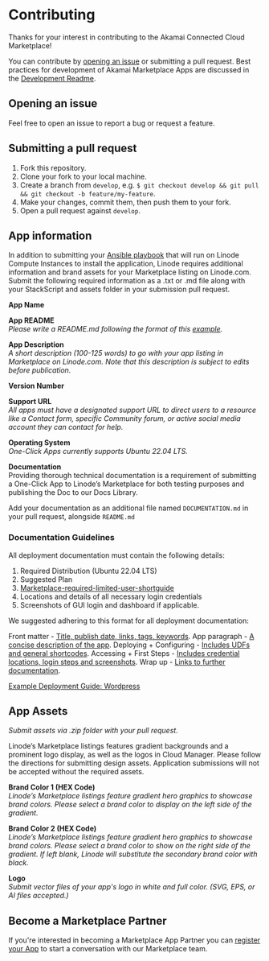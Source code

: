 # Contributing

Thanks for your interest in contributing to the Akamai Connected Cloud Marketplace!

You can contribute by [opening an issue](https://github.com/akamai-compute-marketplace/marketplace-apps/issues) or submitting a pull request. Best practices for development of Akamai Marketplace Apps are discussed in the [Development Readme](docs/DEVELOPMENT.md).

## Opening an issue

Feel free to open an issue to report a bug or request a feature.

## Submitting a pull request

1. Fork this repository.
2. Clone your fork to your local machine.
3. Create a branch from `develop`, e.g. `$ git checkout develop && git pull && git checkout -b feature/my-feature`.
4. Make your changes, commit them, then push them to your fork.
5. Open a pull request against `develop`.

## App information

In addition to submitting your [Ansible playbook](https://docs.ansible.com/ansible/2.8/user_guide/playbooks.html) that will run on Linode Compute Instances to install the application, Linode requires additional information and brand assets for your Marketplace listing on Linode.com. Submit the following required information as a .txt or .md file along with your StackScript and assets folder in your submission pull request.

**App Name**

**App README** \
*Please write a README.md following the format of this [example](../apps/linode-marketplace-wordpress/README.md).*

**App Description**  
*A short description (100-125 words) to go with your app listing in Marketplace on Linode.com. Note that this description is subject to edits before publication.*

**Version Number**

**Support URL**  
*All apps must have a designated support URL to direct users to a resource like a Contact form, specific Community forum, or active social media account they can contact for help.*

**Operating System**  
*One-Click Apps currently supports Ubuntu 22.04 LTS.*

**Documentation**  
Providing thorough technical documentation is a requirement of submitting a One-Click App to Linode’s Marketplace for both testing purposes and publishing the Doc to our Docs Library.

Add your documentation as an additional file named `DOCUMENTATION.md` in your pull request, alongside `README.md`

### Documentation Guidelines
All deployment documentation must contain the following details: 
1. Required Distribution (Ubuntu 22.04 LTS)
2. Suggested Plan
3. [Marketplace-required-limited-user-shortguide](https://github.com/linode/docs/blob/develop/docs/products/tools/marketplace/_shortguides/marketplace-required-limited-user-fields-shortguide/index.md) 
4. Locations and details of all necessary login credentials
5. Screenshots of GUI login and dashboard if applicable. 

We suggested adhering to this format for all deployment documentation:

Front matter - [Title, publish date, links, tags, keywords](https://github.com/linode/docs/blob/88e0343a92b40244ffc6c5930d91e1d7ac01a80d/docs/products/tools/marketplace/guides/wordpress/index.md?plain=1#L1-L11).
App paragraph - [A concise description of the app](https://github.com/linode/docs/blob/88e0343a92b40244ffc6c5930d91e1d7ac01a80d/docs/products/tools/marketplace/guides/wordpress/index.md?plain=1#L12-L14).
Deploying + Configuring - [Includes UDFs and general shortcodes](https://github.com/linode/docs/blob/88e0343a92b40244ffc6c5930d91e1d7ac01a80d/docs/products/tools/marketplace/guides/wordpress/index.md?plain=1#L15-L49).
Accessing + First Steps - [Includes credential locations, login steps and screenshots](https://github.com/linode/docs/blob/88e0343a92b40244ffc6c5930d91e1d7ac01a80d/docs/products/tools/marketplace/guides/wordpress/index.md?plain=1#L49-L135).
Wrap up - [Links to further documentation](https://github.com/linode/docs/blob/88e0343a92b40244ffc6c5930d91e1d7ac01a80d/docs/products/tools/marketplace/guides/wordpress/index.md?plain=1#L136-L145).

[Example Deployment Guide: Wordpress](https://github.com/linode/docs/blob/develop/docs/products/tools/marketplace/guides/wordpress/index.md)

## App Assets

*Submit assets via .zip folder with your pull request.*

Linode’s Marketplace listings features gradient backgrounds and a prominent logo display, as well as the logos in Cloud Manager. Please follow the directions for submitting design assets. Application submissions will not be accepted without the required assets.

**Brand Color 1 (HEX Code)**  
*Linode’s Marketplace listings feature gradient hero graphics to showcase brand colors. Please select a brand color to display on the left side of the gradient.*

**Brand Color 2 (HEX Code)**  
*Linode’s Marketplace listings feature gradient hero graphics to showcase brand colors. Please select a brand color to show on the right side of the gradient. If left blank, Linode will substitute the secondary brand color with black.*

**Logo**  
*Submit vector files of your app's logo in white and full color. (SVG, EPS, or AI files accepted.)*

## Become a Marketplace Partner

If you're interested in becoming a Marketplace App Partner you can [register your App](https://www.linode.com/marketplace/app-partners/) to start a conversation with our Marketplace team.
